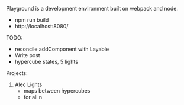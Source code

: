 Playground is a development environment built on webpack and node.

* npm run build
* http://localhost:8080/

TODO:
- reconcile addComponent with Layable
- Write post
- hypercube states, 5 lights

Projects:
1. Alec Lights
    - maps between hypercubes
    - for all n